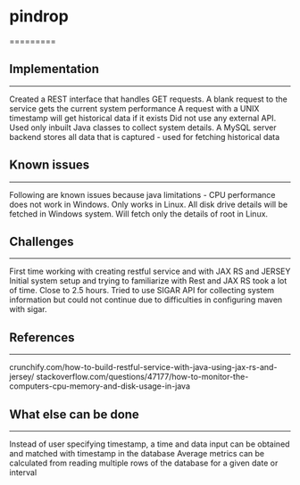 # pindrop
=========

## Implementation
------------------
Created a REST interface that handles GET requests.
A blank request to the service gets the current system performance
A request with a UNIX timestamp will get historical data if it exists
Did not use any external API. Used only inbuilt Java classes to collect system details.
A MySQL server backend stores all data that is captured - used for fetching historical data

## Known issues
------------------
Following are known issues because java limitations -
CPU performance does not work in Windows. Only works in Linux.
All disk drive details will be fetched in Windows system. Will fetch only the details of root in Linux.

## Challenges
------------------
First time working with creating restful service and with JAX RS and JERSEY
Initial system setup and trying to familiarize with Rest and JAX RS took a lot of time. Close to 2.5 hours.
Tried to use SIGAR API for collecting system information but could not continue due to difficulties in configuring maven with sigar.

## References
------------------
crunchify.com/how-to-build-restful-service-with-java-using-jax-rs-and-jersey/
stackoverflow.com/questions/47177/how-to-monitor-the-computers-cpu-memory-and-disk-usage-in-java

## What else can be done
------------------
Instead of user specifying timestamp, a time and data input can be obtained and matched with timestamp in the database
Average metrics can be calculated from reading multiple rows of the database for a given date or interval